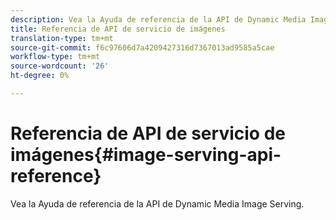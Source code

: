 ```yaml
---
description: Vea la Ayuda de referencia de la API de Dynamic Media Image Serving.
title: Referencia de API de servicio de imágenes
translation-type: tm+mt
source-git-commit: f6c97606d7a4209427316d7367013ad9585a5cae
workflow-type: tm+mt
source-wordcount: '26'
ht-degree: 0%

---
```



# Referencia de API de servicio de imágenes{#image-serving-api-reference}

Vea la Ayuda de referencia de la API de Dynamic Media Image Serving.

